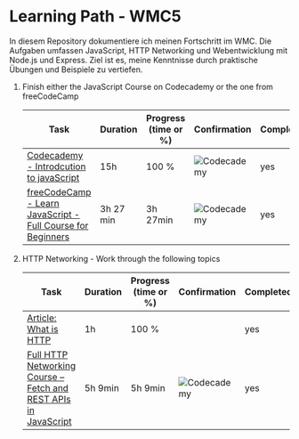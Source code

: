 # Learning Path - WMC5

In diesem Repository dokumentiere ich meinen Fortschritt im WMC. Die Aufgaben umfassen JavaScript, 
HTTP Networking und Webentwicklung mit Node.js und Express. Ziel ist es, meine Kenntnisse durch praktische Übungen und Beispiele zu vertiefen.

1. Finish either the JavaScript Course on Codecademy or the one from freeCodeCamp

   | Task      | Duration| Progress (time or %) | Confirmation | Completed |
   |-----------|-----------|-----------|-----------|-----------|
   | [Codecademy - Introdcution to javaScript](https://www.codecademy.com/learn/introduction-to-javascript)|   15h       | 100 %   |  ![Codecademy](https://github.com/ad220296/WMC5-2425-KernChristoph/blob/main/Java-Script%20Kurs%20Best%C3%A4tigung3.png)  |yes     |
   | [freeCodeCamp - Learn JavaScript - Full Course for Beginners](https://www.youtube.com/watch?v=PkZNo7MFNFg)|   3h 27 min       | 3h 27min  |  ![Codecademy](https://github.com/ad220296/WMC5-2425-KernChristoph/blob/main/Java-Script%20Kurs%20Best%C3%A4tigung4.png)        |yes      |

2. HTTP Networking - Work through the following topics

   | Task      | Duration| Progress (time or %) |Confirmation | Completed |
   |-----------|-----------|-----------|-----------|-----------|
   | [Article: What is HTTP](https://www.freecodecamp.org/news/what-is-http/) |    1h      | 100 %    |      |yes      |
   | [Full HTTP Networking Course – Fetch and REST APIs in JavaScript](https://www.youtube.com/watch?v=2JYT5f2isg4)|   5h 9min       |5h 9min    |  ![Codecademy](https://github.com/ad220296/WMC5-2425-KernChristoph/blob/main/Java-Script%20Kurs%20Best%C3%A4tigung5.png)      |yes      |



